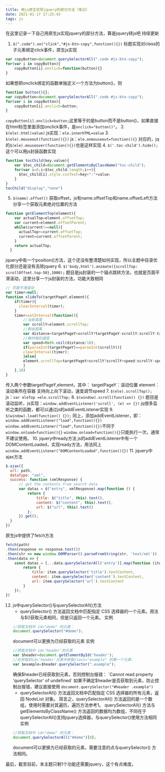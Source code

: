 ```yaml
---
title: 用js原生实现jquery的部分方法（笔记）
date: 2021-01-17 17:25:43
tags: js
---
```

在这里记录一下自己用原生js实现jquery的部分方法，算是jquery转js吧
持续更新
<!--more-->
1. `$(".code").on("click","#js-btn-copy",function(){})`
标题实现对class的子元素绑定click事件，原生js实现
```js
var copyButton=document.querySelectorAll(".code #js-btn-copy");
for(var i in copyButton){
    copyButton[i].onclick=function(button){}
}
```
如果想把onclick绑定的函数单独定义一个方法为button()，则
```js
function button(){};
var copyButton=document.querySelectorAll(".code #js-btn-copy");
for(var i in copyButton){
    copyButton[i].onclick=button;
}
```
`copyButton[i].onclick=button;`这里等于的是button而不是button()，如果直接在html标签里面添加onclick事件，是`onclick="button()"`。
2. `$(ele).html(value)`
js实现：`ele.innerHTML=value`
3. `$(ele).mouseout(function(){})`
js：`ele.onmouseout=function(){}`
对应的，jq的`$(ele).mouseover(function(){})`也是这样实现
4. `$('.toc-child').hide();`
这个可以用js封装函数实现
```js
function tocChild(key,value){
    var $toc_child=document.getElementsByClassName("toc-child");
    for(var i=0;i<$toc_child.length;i++){
      $toc_child[i].style.cssText=key+":"+value;
    }
}
tocChild("display","none")
```
5. `$(name).offset()`
获取offset，js有name.offsetTop和name.offsetLeft方法
分享一个获取元素绝对位置的方法
```js
function getElementTop(element){
    var actualTop=element.offsetTop;
    var current=element.offsetParent;
    while(current!==null){
      actualTop+=current.offsetTop;
      current=current.offsetParent;
    }
    return actualTop;
  }
```
jquery中有一个position()方法，这个还没有整清楚如何实现，所以主题中目录优化部分还是没有去除jquery
6. `$('body,html').animate({scrollTop: scrollOffset.top-50},1000);`
题目是jq封装的一个锚点跳转方法，也就是页面平滑滚动，这里分享一个js封装的方法，功能大致相同
```js
// 页面平滑滚动
var timer=null;
function slideTo(targetPageY,element){
    if(timer){
      clearInterval(timer);
    }
    timer=setInterval(function(){
        //当前高度
        var scrollY=element.scrollTop;
        //剩余距离
        var distance=targetPageY>scrollY?targetPageY-scrollY:scrollY-targetPageY;
        //每时每刻速度
        var speed=Math.ceil(distance/10);
        if(parseInt(targetPageY)==parseInt(scrollY)){
        clearInterval(timer);
        }else{
        element.scrollTop=targetPageY>scrollY?scrollY+speed:scrollY-speed;
        }
    },10)
}
```
传入两个参数targetPageY,element，其中：
targetPageY：滚动位置
element：滚动条所在容器
支持向上向下滚动，速度调节speed
7. `$(ele).scrollTop();`
js：`var eleTop =ele.scrollTop;`
8. `$(window).scroll(function() {})`
题目是滚动监听，js实现：`window.addEventListener('scroll', (e) => {})`
jq很多监听之类的函数，都可以通过js的addEventListener实现
9. `$(window).load(function() {});`
同上，添加addEventListener，即：`window.addEventListener("load",function(){})`
`window.addEventListener("load",function(){})`不同于`window.onload=function(){}`
`window.onload=function(){}`只能执行一次，通常不建议使用。
10. jquery中ready方法
js的addEventListener中有一个DOMContentLoaded，实现ready方法，用法同上
`window.addEventListener("DOMContentLoaded",function(){})`
11. jquery中ajax方法
```js
$.ajax({
  url: path,
  dataType: "xml",
  success: function (xmlResponse) {
      // get the contents from search data
      var datas = $("entry", xmlResponse).map(function () {
          return {
              title: $("title", this).text(),
              content: $("content", this).text(),
              url: $("url", this).text()
          };
      }).get();
  }
})
```
原生js中提供了fetch方法
```js
fetch(path)
.then(response => response.text())
.then(str => new window.DOMParser().parseFromString(str, 'text/xml'))
.then(data => {
    const datas = [...data.querySelectorAll('entry')].map(function (item) {
        return {
            title: item.querySelector('title').textContent,
            content: item.querySelector('content').textContent,
            url: item.querySelector('url').textContent
        }
    });
})
```
12. js中querySelector()与querySelectorAll()方法
    * querySelector() 方法返回文档中匹配指定 CSS 选择器的一个元素。用法与$()获取元素相同，但是只返回一个元素。
    实例
    ```js
    //获取文档中 id="demo" 的元素：
    document.querySelector("#demo");
    ```
    document可以更换为已经获取的元素
    实例
    ```js
    //获取文档中 id='header'的元素
    var $header=document.getElementById('header');
    //在获取的id='header'元素中获取class="example" 的第一个元素:
    var $example=$header.querySelector(".example");
    ```
    确保$header已经获取到元素，否则控制台报错：
    `Cannot read property 'querySelector' of undefined`
    如果不确定$header是否获取到元素，防止控制台报错，建议直接使用
    `document.querySelector("#header .example")`
    * querySelectorAll() 方法返回文档中匹配指定 CSS 选择器的所有元素，返回 NodeList 对象。
    简言之，querySelectorAll() 方法返回的是一个数组，使用时需要对其遍历，遍历方法参考1。
    querySelectorAll() 方法与getElementsByClassName() 方法返回的数据均为数组，不同在于querySelectorAll()支持jquery选择器，与querySelector()使用方法相同
    实例
    ```js
    //获取文档中 id="demo" 的元素：
    document.querySelectorAll("#demo")[0];
    ```
    document可以更换为已经获取的元素，需要注意的点与querySelector() 方法相同。

最后，截至目前，本主题只剩1个功能还需要jquery，这个有点难度。